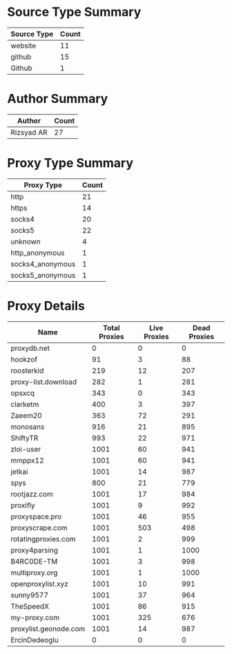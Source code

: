 # Source Type Summary

| Source Type | Count |
|-------------|-------|
| website | 11 |
| github | 15 |
| Github | 1 |


# Author Summary

| Author | Count |
|--------|-------|
| Rizsyad AR | 27 |


# Proxy Type Summary

| Proxy Type | Count |
|------------|-------|
| http | 21 |
| https | 14 |
| socks4 | 20 |
| socks5 | 22 |
| unknown | 4 |
| http_anonymous | 1 |
| socks4_anonymous | 1 |
| socks5_anonymous | 1 |


# Proxy Details

| Name | Total Proxies | Live Proxies | Dead Proxies |
|------|---------------|--------------|---------------|
| proxydb.net | 0 | 0 | 0 |
| hookzof | 91 | 3 | 88 |
| roosterkid | 219 | 12 | 207 |
| proxy-list.download | 282 | 1 | 281 |
| opsxcq | 343 | 0 | 343 |
| clarketm | 400 | 3 | 397 |
| Zaeem20 | 363 | 72 | 291 |
| monosans | 916 | 21 | 895 |
| ShiftyTR | 993 | 22 | 971 |
| zloi-user | 1001 | 60 | 941 |
| mmppx12 | 1001 | 60 | 941 |
| jetkai | 1001 | 14 | 987 |
| spys | 800 | 21 | 779 |
| rootjazz.com | 1001 | 17 | 984 |
| proxifly | 1001 | 9 | 992 |
| proxyspace.pro | 1001 | 46 | 955 |
| proxyscrape.com | 1001 | 503 | 498 |
| rotatingproxies.com | 1001 | 2 | 999 |
| proxy4parsing | 1001 | 1 | 1000 |
| B4RC0DE-TM | 1001 | 3 | 998 |
| multiproxy.org | 1001 | 1 | 1000 |
| openproxylist.xyz | 1001 | 10 | 991 |
| sunny9577 | 1001 | 37 | 964 |
| TheSpeedX | 1001 | 86 | 915 |
| my-proxy.com | 1001 | 325 | 676 |
| proxylist.geonode.com | 1001 | 14 | 987 |
| ErcinDedeoglu | 0 | 0 | 0 |
